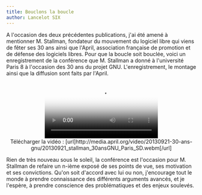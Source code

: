```yaml
---
title: Bouclons la boucle
author: Lancelot SIX
---
```

A l'occasion des deux précédentes publications, j'ai été amené à mentionner M. Stallman, fondateur du mouvement du logiciel libre qui viens de fêter ses 30 ans ainsi que l'April, association française de promotion et de défense des logiciels libres. Pour que la boucle soit bouclée, voici un enregistrement de la conférence que M. Stallman a donné à l'université Paris 8 à l'occasion des 30 ans du projet GNU. L'enregistrement, le montage ainsi que la diffusion sont faits par l'April.

</p><div style="text-align:center"><video poster="http://media.april.org/video/20130921-30-ans-gnu/20130921_stallman_30ansGNU_Paris_HD.jpg" controls><source src="http://media.april.org/video/20130921-30-ans-gnu/20130921_stallman_30ansGNU_Paris_SD.webm" type='video/webm; codecs="vp8, vorbis"' /></video><br />Télécharger la vidéo : [url]http://media.april.org/video/20130921-30-ans-gnu/20130921_stallman_30ansGNU_Paris_SD.webm[/url]</div><p>

Rien de très nouveau sous le soleil, la conférence est l'occasion pour M. Stallman de refaire un n-ième exposé de ses points de vue, ses motivation  et ses convictions. Qu'on soit d'accord avec lui ou non, j'encourage tout le monde à prendre connaissance des différents arguments avancés, et je l'espère, à prendre conscience des problématiques et des enjeux soulevés.
